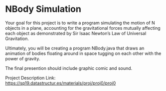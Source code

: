 # NBody Simulation
Your goal for this project is to write a program simulating the motion of N objects in a plane, accounting for the gravitational forces mutually affecting each object as demonstrated by Sir Isaac Newton’s Law of Universal Gravitation.

Ultimately, you will be creating a program NBody.java that draws an animation of bodies floating around in space tugging on each other with the power of gravity.

The final presention should include graphic comic and sound.

Project Description Link: https://sp19.datastructur.es/materials/proj/proj0/proj0
